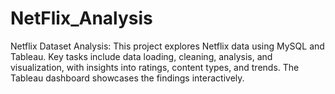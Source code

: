 # NetFlix_Analysis
Netflix Dataset Analysis:  This project explores Netflix data using MySQL and Tableau. Key tasks include data loading, cleaning, analysis, and visualization, with insights into ratings, content types, and trends. The Tableau dashboard showcases the findings interactively.
